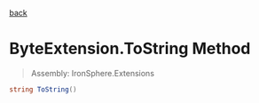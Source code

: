 ﻿

[back](/IronSphere.Extensions/types/ByteExtension)

# ByteExtension.ToString Method

> Assembly: IronSphere.Extensions

```csharp
string ToString()
```



 